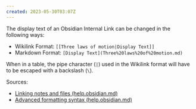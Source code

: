 ```yaml
---
created: 2023-05-30T03:07Z
---
```


The display text of an Obsidian Internal Link can be changed in the following ways:

* Wikilink Format: `[[Three laws of motion|Display Text]]`
* Markdown Format: `[Display Text](Three%20laws%20of%20motion.md)`

When in a table, the pipe character (`|`) used in the Wikilink format will have to be escaped with a backslash (`\`).

Sources:
* [Linking notes and files (help.obsidian.md)](https://help.obsidian.md/Linking+notes+and+files/Internal+links)
* [Advanced formatting syntax (help.obsidian.md)](https://help.obsidian.md/Editing+and+formatting/Advanced+formatting+syntax)
